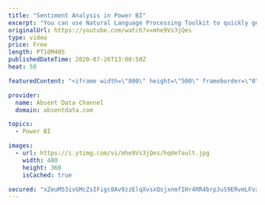 ```yaml
---
title: "Sentiment Analysis in Power BI"
excerpt: "You can use Natural Language Processing Toolkit to quickly get sentiment scores on text like comments or tweets. You can check out the full written instructions here:"
originalUrl: https://youtube.com/watch?v=mhe9Vs3jQes
type: video
price: Free
length: PT10M40S
publishedDateTime: 2020-07-26T13:08:50Z
heat: 50

featuredContent: "<iframe width=\"800\" height=\"500\" frameborder=\"0\" src=\"https://www.youtube.com/embed/mhe9Vs3jQes\" allow=\"accelerometer; autoplay; encrypted-media; gyroscope; picture-in-picture\" allowfullscreen></iframe>"

provider:
  name: Absent Data Channel
  domain: absentdata.com

topics:
  - Power BI

images:
  - url: https://i.ytimg.com/vi/mhe9Vs3jQes/hqdefault.jpg
    width: 480
    height: 360
    isCached: true

secured: "xZeuM53ivGMcZsIFigc8Av9zzElqXvsxQsjxnmfIHr4RR4brpJuS9ERvmLFvxhYRkwnofiXNU8Sxv6JTfAxFi+GDmit4kG5qTTOfc0AH7/yYebdrrNAqLDD0OhfS0+hJUEYEd5T1FZIqyuUCXB5ojOB9v2rj2dUw3xPctcQJfiRLcyBUNkWtRK3decFllLc1qN7KizVQ8t5hX2fnC3OPHy+1KXNmzkRMbw5e/Kb0pFv6S+8DWT72axUtv/x21DEGdh1Pp8UJSFlhdVu+wSKt5LBXkMbgpIzTBdOyerRXRyI4+7ni+Z10smyT5IwvNHSoyEZkO+tq65yhWLzy3KYSZRJ0UnnUyj2wA77Xmk5Xt07HCBjy/B61zlYaj3jAfB/q8ZQFxOowGeIBSHK4wjTdur9aJ3P+jRYpySgkLJOZTgY=;33JgZZ3thWT3CBN9xCb4Ug=="
---
```



